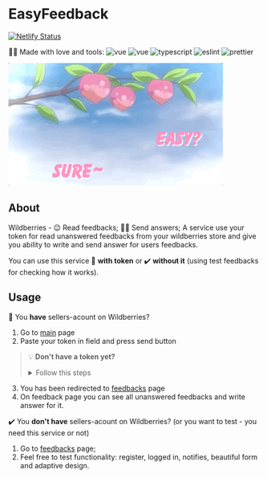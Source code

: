 # EasyFeedback

[![Netlify Status](https://api.netlify.com/api/v1/badges/ceb04fd6-377a-4557-ada2-b480e3863d75/deploy-status)](https://app.netlify.com/sites/easyfeedbackwb/deploys)

🖐🏼 Made with love and tools:
![vue](https://img.shields.io/badge/Vue%20js-35495E?style=for-the-badge&logo=vuedotjs&logoColor=4FC08D) ![vue](https://img.shields.io/badge/pinia-35495E?style=for-the-badge) ![typescript](https://img.shields.io/badge/TypeScript-007ACC?style=for-the-badge&logo=typescript&logoColor=white)
![eslint](https://img.shields.io/badge/eslint-3A33D1?style=for-the-badge&logo=eslint&logoColor=white) ![prettier](https://img.shields.io/badge/prettier-1A2C34?style=for-the-badge&logo=prettier&logoColor=F7BA3E)

![easy](./easy.gif)

## About

Wildberries - 😉 Read feedbacks; ✍🏼 Send answers;
A service use your token for read unanswered feedbacks from your wildberries store and give you ability to write and send answer for users feedbacks.

You can use this service :key: **with token** or :heavy_check_mark: **without it** (using test feedbacks for checking how it works).

## Usage

:key: You **have** sellers-acount on Wildberries?

1. Go to [main](https://easyfeedbackwb.netlify.app/) page
2. Paste your token in field and press send button

> :bulb: **Don't have a token yet?**
>
> <details><summary>Follow this steps</summary>
>
> :exclamation: Please, note: _token will be shown At Once_ (so, copy and save it somewhere)
>
> 1. Go to your **seller-account** on wildberries;
> 2. Choose **Settings**, and click on **[New API Access](https://seller.wildberries.ru/supplier-settings/access-to-api)**;
> 3. Choose **Questions and feedbacks**, write any name and press "Create token";
> 4. Copy and save this token.
>
> </details>

3. You has been redirected to [feedbacks](https://easyfeedbackwb.netlify.app/feedbacks) page
4. On feedback page you can see all unanswered feedbacks and write answer for it.

:heavy_check_mark: You **don't have** sellers-acount on Wildberries?
(or you want to test - you need this service or not)

1. Go to [feedbacks](https://easyfeedbackwb.netlify.app/feedbacks) page;
2. Feel free to test functionality: register, logged in, notifies, beautiful form and adaptive design.
